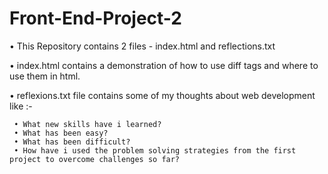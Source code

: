 # Front-End-Project-2

• This Repository contains 2 files - index.html and reflections.txt

• index.html contains a demonstration of how to use diff tags and where to use them in html.

• reflexions.txt file contains some of my thoughts about web development like :- 

     • What new skills have i learned? 
     • What has been easy? 
     • What has been difficult? 
     • How have i used the problem solving strategies from the first project to overcome challenges so far?
